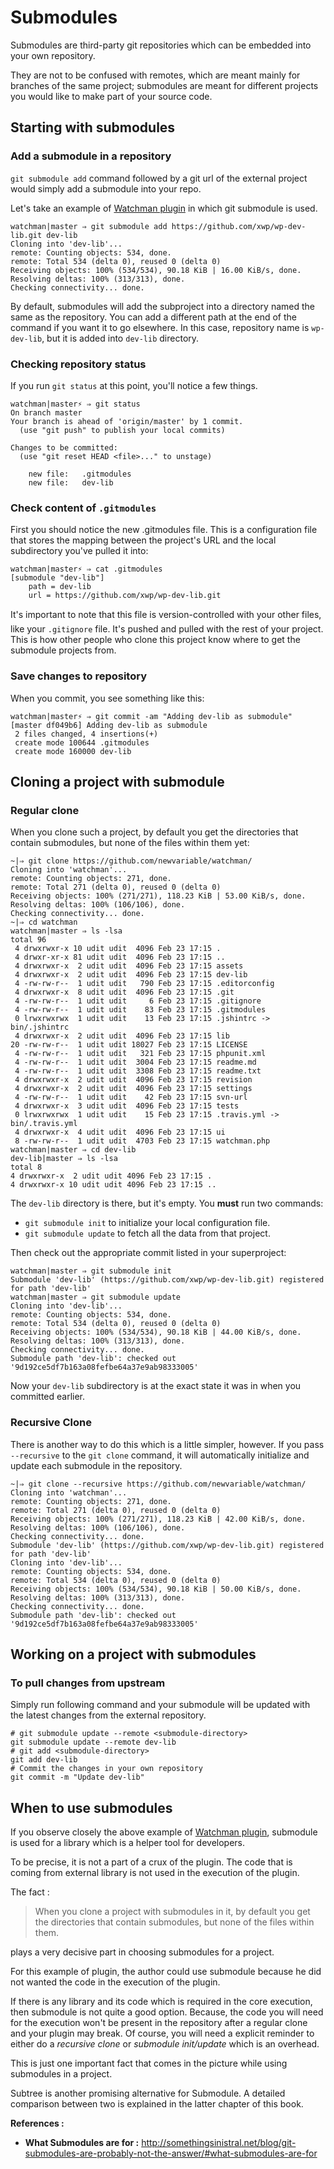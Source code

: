 # Submodules

Submodules are third-party git repositories which can be embedded into your own repository.

They are not to be confused with remotes, which are meant mainly for branches of the same project; submodules are meant for different projects you would like to make part of your source code.

## Starting with submodules

### Add a submodule in a repository

`git submodule add` command followed by a git url of the external project would simply add a submodule into your repo.

Let's take an example of [Watchman plugin](https://github.com/newvariable/watchman/) in which git submodule is used.

``` shell
watchman|master ⇒ git submodule add https://github.com/xwp/wp-dev-lib.git dev-lib
Cloning into 'dev-lib'...
remote: Counting objects: 534, done.
remote: Total 534 (delta 0), reused 0 (delta 0)
Receiving objects: 100% (534/534), 90.18 KiB | 16.00 KiB/s, done.
Resolving deltas: 100% (313/313), done.
Checking connectivity... done.
```

By default, submodules will add the subproject into a directory named the same as the repository. You can add a different path at the end of the command if you want it to go elsewhere. In this case, repository name is `wp-dev-lib`, but it is added into `dev-lib` directory.

### Checking repository status

If you run `git status` at this point, you'll notice a few things.

``` shell
watchman|master⚡ ⇒ git status
On branch master
Your branch is ahead of 'origin/master' by 1 commit.
  (use "git push" to publish your local commits)

Changes to be committed:
  (use "git reset HEAD <file>..." to unstage)

	new file:   .gitmodules
	new file:   dev-lib
```

### Check content of `.gitmodules`

First you should notice the new .gitmodules file. This is a configuration file that stores the mapping between the project's URL and the local subdirectory you've pulled it into:

``` shell
watchman|master⚡ ⇒ cat .gitmodules
[submodule "dev-lib"]
	path = dev-lib
	url = https://github.com/xwp/wp-dev-lib.git
```

It's important to note that this file is version-controlled with your other files, like your `.gitignore` file. It's pushed and pulled with the rest of your project. This is how other people who clone this project know where to get the submodule projects from.

### Save changes to repository

When you commit, you see something like this:

``` shell
watchman|master⚡ ⇒ git commit -am "Adding dev-lib as submodule"
[master df049b6] Adding dev-lib as submodule
 2 files changed, 4 insertions(+)
 create mode 100644 .gitmodules
 create mode 160000 dev-lib
```

## Cloning a project with submodule

### Regular clone

When you clone such a project, by default you get the directories that contain submodules, but none of the files within them yet:

``` shell
~|⇒ git clone https://github.com/newvariable/watchman/
Cloning into 'watchman'...
remote: Counting objects: 271, done.
remote: Total 271 (delta 0), reused 0 (delta 0)
Receiving objects: 100% (271/271), 118.23 KiB | 53.00 KiB/s, done.
Resolving deltas: 100% (106/106), done.
Checking connectivity... done.
~|⇒ cd watchman
watchman|master ⇒ ls -lsa
total 96
 4 drwxrwxr-x 10 udit udit  4096 Feb 23 17:15 .
 4 drwxr-xr-x 81 udit udit  4096 Feb 23 17:15 ..
 4 drwxrwxr-x  2 udit udit  4096 Feb 23 17:15 assets
 4 drwxrwxr-x  2 udit udit  4096 Feb 23 17:15 dev-lib
 4 -rw-rw-r--  1 udit udit   790 Feb 23 17:15 .editorconfig
 4 drwxrwxr-x  8 udit udit  4096 Feb 23 17:15 .git
 4 -rw-rw-r--  1 udit udit     6 Feb 23 17:15 .gitignore
 4 -rw-rw-r--  1 udit udit    83 Feb 23 17:15 .gitmodules
 0 lrwxrwxrwx  1 udit udit    13 Feb 23 17:15 .jshintrc -> bin/.jshintrc
 4 drwxrwxr-x  2 udit udit  4096 Feb 23 17:15 lib
20 -rw-rw-r--  1 udit udit 18027 Feb 23 17:15 LICENSE
 4 -rw-rw-r--  1 udit udit   321 Feb 23 17:15 phpunit.xml
 4 -rw-rw-r--  1 udit udit  3004 Feb 23 17:15 readme.md
 4 -rw-rw-r--  1 udit udit  3308 Feb 23 17:15 readme.txt
 4 drwxrwxr-x  2 udit udit  4096 Feb 23 17:15 revision
 4 drwxrwxr-x  2 udit udit  4096 Feb 23 17:15 settings
 4 -rw-rw-r--  1 udit udit    42 Feb 23 17:15 svn-url
 4 drwxrwxr-x  3 udit udit  4096 Feb 23 17:15 tests
 0 lrwxrwxrwx  1 udit udit    15 Feb 23 17:15 .travis.yml -> bin/.travis.yml
 4 drwxrwxr-x  4 udit udit  4096 Feb 23 17:15 ui
 8 -rw-rw-r--  1 udit udit  4703 Feb 23 17:15 watchman.php
watchman|master ⇒ cd dev-lib
dev-lib|master ⇒ ls -lsa
total 8
4 drwxrwxr-x  2 udit udit 4096 Feb 23 17:15 .
4 drwxrwxr-x 10 udit udit 4096 Feb 23 17:15 ..
```

The `dev-lib` directory is there, but it's empty. You **must** run two commands:

- `git submodule init` to initialize your local configuration file.
- `git submodule update` to fetch all the data from that project.

Then check out the appropriate commit listed in your superproject:

``` shell
watchman|master ⇒ git submodule init
Submodule 'dev-lib' (https://github.com/xwp/wp-dev-lib.git) registered for path 'dev-lib'
watchman|master ⇒ git submodule update
Cloning into 'dev-lib'...
remote: Counting objects: 534, done.
remote: Total 534 (delta 0), reused 0 (delta 0)
Receiving objects: 100% (534/534), 90.18 KiB | 44.00 KiB/s, done.
Resolving deltas: 100% (313/313), done.
Checking connectivity... done.
Submodule path 'dev-lib': checked out '9d192ce5df7b163a08fefbe64a37e9ab98333005'
```

Now your `dev-lib` subdirectory is at the exact state it was in when you committed earlier.

### Recursive Clone

There is another way to do this which is a little simpler, however. If you pass `--recursive` to the `git clone` command, it will automatically initialize and update each submodule in the repository.

``` shell
~|⇒ git clone --recursive https://github.com/newvariable/watchman/
Cloning into 'watchman'...
remote: Counting objects: 271, done.
remote: Total 271 (delta 0), reused 0 (delta 0)
Receiving objects: 100% (271/271), 118.23 KiB | 42.00 KiB/s, done.
Resolving deltas: 100% (106/106), done.
Checking connectivity... done.
Submodule 'dev-lib' (https://github.com/xwp/wp-dev-lib.git) registered for path 'dev-lib'
Cloning into 'dev-lib'...
remote: Counting objects: 534, done.
remote: Total 534 (delta 0), reused 0 (delta 0)
Receiving objects: 100% (534/534), 90.18 KiB | 50.00 KiB/s, done.
Resolving deltas: 100% (313/313), done.
Checking connectivity... done.
Submodule path 'dev-lib': checked out '9d192ce5df7b163a08fefbe64a37e9ab98333005'
```

## Working on a project with submodules

### To pull changes from upstream

Simply run following command and your submodule will be updated with the latest changes from the external repository.

``` shell
# git submodule update --remote <submodule-directory>
git submodule update --remote dev-lib
# git add <submodule-directory>
git add dev-lib
# Commit the changes in your own repository
git commit -m "Update dev-lib"
```

## When to use submodules

If you observe closely the above example of [Watchman plugin](https://github.com/newvariable/watchman/), submodule is used for a library which is a helper tool for developers.

To be precise, it is not a part of a crux of the plugin. The code that is coming from external library is not used in the execution of the plugin.

The fact :

> When you clone a project with submodules in it, by default you get the directories that contain submodules, but none of the files within them.

plays a very decisive part in choosing submodules for a project.

For this example of plugin, the author could use submodule because he did not wanted the code in the execution of the plugin.

If there is any library and its code which is required in the core execution, then submodule is not quite a good option. Because, the code you will need for the execution won't be present in the repository after a regular clone and your plugin may break. Of course, you will need a explicit reminder to either do a *recursive clone* or *submodule init/update* which is an overhead.

This is just one important fact that comes in the picture while using submodules in a project.

Subtree is another promising alternative for Submodule. A detailed comparison between two is explained in the latter chapter of this book.

**References :**

- **What Submodules are for :** http://somethingsinistral.net/blog/git-submodules-are-probably-not-the-answer/#what-submodules-are-for
